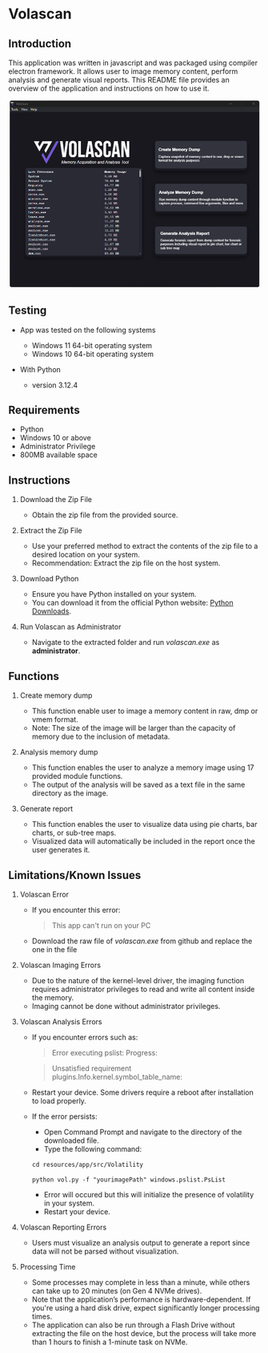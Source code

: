 # Volascan

## Introduction

This application was written in javascript and was packaged using compiler electron framework. It allows user to image memory content, perform analysis and generate visual reports. 
This README file provides an overview of the application and instructions on how to use it.

![Home Page of Volascan](https://github.com/arfzmri/volascan/blob/main/resources/app/assets/home-page.png)


## Testing

- App was tested on the following systems
   - Windows 11 64-bit operating system
   - Windows 10 64-bit operating system

- With Python 
   - version 3.12.4



## Requirements

- Python
- Windows 10 or above
- Administrator Privilege
- 800MB available space



## Instructions

1. Download the Zip File
   - Obtain the zip file from the provided source.

2. Extract the Zip File
   - Use your preferred method to extract the contents of the zip file to a desired location on your system.
   - Recommendation: Extract the zip file on the host system.

3. Download Python
   - Ensure you have Python installed on your system.
   - You can download it from the official Python website: [Python Downloads](https://www.python.org/downloads/).

4. Run Volascan as Administrator
   - Navigate to the extracted folder and run _volascan.exe_ as **administrator**.



## Functions

1. Create memory dump
   - This function enable user to image a memory content in raw, dmp or vmem format.
   - Note: The size of the image will be larger than the capacity of memory due to the inclusion of metadata.

2. Analysis memory dump
   - This function enables the user to analyze a memory image using 17 provided module functions.
   - The output of the analysis will be saved as a text file in the same directory as the image.

3. Generate report
   - This function enables the user to visualize data using pie charts, bar charts, or sub-tree maps.
   - Visualized data will automatically be included in the report once the user generates it.



## Limitations/Known Issues

1. Volascan Error
   - If you encounter this error:

     > This app can't run on your PC
     
   - Download the raw file of _volascan.exe_ from github and replace the one in the file

2. Volascan Imaging Errors
   - Due to the nature of the kernel-level driver, the imaging function requires administrator privileges to read and write all content inside the memory.
   - Imaging cannot be done without administrator privileges.

3. Volascan Analysis Errors
   - If you encounter errors such as:
      > Error executing pslist: Progress:
      
      > Unsatisfied requirement plugins.Info.kernel.symbol_table_name:
   - Restart your device. Some drivers require a reboot after installation to load properly.
   - If the error persists:
      - Open Command Prompt and navigate to the directory of the downloaded file.
      - Type the following command:
     <p></p>
     
     ```
     cd resources/app/src/Volatility
     ```
     ```
     python vol.py -f "yourimagePath" windows.pslist.PsList
     ```
      - Error will occured but this will initialize the presence of volatility in your system.
      - Restart your device.

4. Volascan Reporting Errors
   - Users must visualize an analysis output to generate a report since data will not be parsed without visualization.

5. Processing Time
   - Some processes may complete in less than a minute, while others can take up to 20 minutes (on Gen 4 NVMe drives).
   - Note that the application’s performance is hardware-dependent. If you're using a hard disk drive, expect significantly longer processing times.
   - The application can also be run through a Flash Drive without extracting the file on the host device, but the process will take more than 1 hours to finish a 1-minute task on NVMe.
